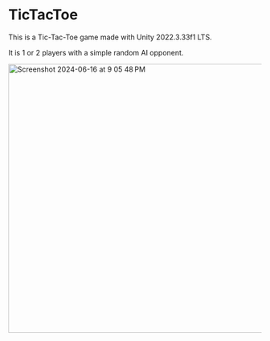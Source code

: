 # TicTacToe
This is a Tic-Tac-Toe game made with Unity 2022.3.33f1 LTS.

It is 1 or 2 players with a simple random AI opponent.

<img width="535" alt="Screenshot 2024-06-16 at 9 05 48 PM" src="https://github.com/rcornwal/TicTacToe/assets/2688048/8b187a73-21d0-4b8f-a0fd-1b6a660d2e05">
